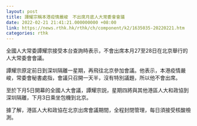 ```yaml
---
layout: post
title: 譚耀宗稱本港疫情嚴峻　不出席月底人大常委會會議
date: 2022-02-21 21:41:21.000000000 +08:00
link: https://news.rthk.hk/rthk/ch/component/k2/1635035-20220221.htm
categories: rthk
---
```


全國人大常委譚耀宗接受本台查詢時表示，不會出席本月27至28日在北京舉行的人大常委會會議。

譚耀宗原定前日到深圳隔離一星期，再飛往北京參加會議。他表示，本港疫情嚴峻，常委會秘書處指，會議只召開一天半，沒有特別議題，所以他不會出席。

至於下月5日開幕的全國人大會議，譚耀宗説，星期四將與其他港區人大和政協到深圳隔離，下月3日乘坐包機到北京。

據了解，港區人大和政協在北京出席會議期間，全程封閉管理，每日須接受核酸檢測。
